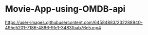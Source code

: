 # Movie-App-using-OMDB-api


https://user-images.githubusercontent.com/64584883/232288940-495e5201-7186-4886-9fe1-3483fbab76e5.mp4

